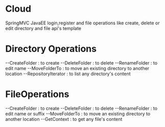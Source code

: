 # Cloud

SpringMVC JavaEE login,register and file operations like create, delete or edit directory and file api's template

# Directory Operations

--CreateFolder 	     : to create
--DeleteFolder       : to delete
--RenameFolder       : to edit name
--MoveFolderTo       : to move an existing directory to another location
--RepositoryIterator : to list any directory's content

# FileOperations

--CreateFolder : to create
--DeleteFolder : to delete
--RenameFolder : to edit name or suffix
--MoveFolderTo : to move an existing directory to another location
--GetContext   : to get any file's content
